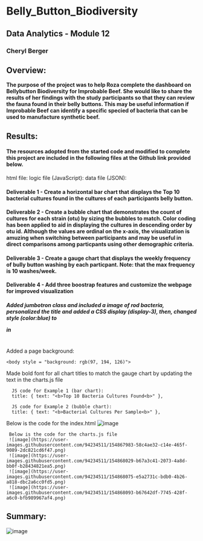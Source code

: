 # Belly_Button_Biodiversity
## Data Analytics - Module 12 
### Cheryl Berger 
## Overview:  
**The purpose of the project was to help Roza complete the dashboard on Bellybutton Biodiversity for Improbable Beef.  She would like to share the results of her findings with the study participants so that they can review the fauna found in their belly buttons. This may be useful information if Improbable Beef can identify a specific specied of bacteria that can be used to manufacture synthetic beef.**

## Results:

#### The resources adopted from the started code and modified to complete this project are included in the following files at the Github link provided below. 
html file: 
logic file (JavaScript): 
data file (JSON):

#### Deliverable 1 - Create a horizontal bar chart that displays the Top 10 bacterial cultures found in the cultures of each participants belly button.

#### Deliverable 2 - Create a bubble chart that demonstrates the count of cultures for each strain (otu) by sizing the bubbles to match.  Color coding has been applied to aid in displaying the cultures in descending order by otu id.  Although the values are ordinal on the x-axis, the visualization is amuzing when switching between participants and may be useful in direct comparisons among particpants using other demographic criteria. 

#### Deliverable 3 - Create a gauge chart that displays the weekly frequency of bully button washing by each particpant.  Note: that the max frequency is 10 washes/week.

#### Deliverable 4 - Add three boostrap features and customize the webpage for improved visualization

  ##### Added jumbotron class and included a image of rod bacteria, personalized the title and added a CSS display (display-3), then, changed style (color:blue) to <p> in <h1>
  
  
  Added a page background:
  
    <body style = "background: rgb(97, 194, 126)">
      
  Made bold font for all chart titles to match the gauge chart by updating the text in the charts.js file
      
      JS code for Example 1 (bar chart): 
      title: { text: "<b>Top 10 Bacteria Cultures Found<b>" },
      
      JS code for Example 2 (bubble chart):   
      title: { text: "<b>Bacterial Cultures Per Sample<b>" },

  Below is the code for the index.html
     ![image](https://user-images.githubusercontent.com/94234511/154867958-10c40b10-6d99-4d3f-b9c2-12f8bc2220bb.png)

     Below is the code for the charts.js file
     ![image](https://user-images.githubusercontent.com/94234511/154867983-58c4ae32-c14e-465f-9089-2dc821cd6f47.png)
     ![image](https://user-images.githubusercontent.com/94234511/154868029-b67a3c41-2073-4a8d-bb0f-b28434821ea5.png)
     ![image](https://user-images.githubusercontent.com/94234511/154868075-e5a2731c-bdb0-4b26-a818-dbc2a6cc0fd5.png)
     ![image](https://user-images.githubusercontent.com/94234511/154868093-b67642df-7745-428f-a6c0-bfb989967af4.png)

## Summary:
![image](https://user-images.githubusercontent.com/94234511/154867892-99408c89-ec58-4640-8ae5-85ad467cf5b4.png)
